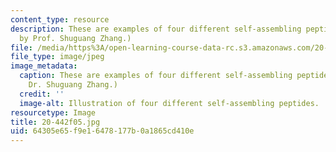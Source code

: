 ```yaml
---
content_type: resource
description: These are examples of four different self-assembling peptides. (Image
  by Prof. Shuguang Zhang.)
file: /media/https%3A/open-learning-course-data-rc.s3.amazonaws.com/20-442-molecular-structure-of-biological-materials-be-442-fall-2005/64305e65f9e16478177b0a1865cd410e_20-442f05.jpg
file_type: image/jpeg
image_metadata:
  caption: These are examples of four different self-assembling peptides. (Image by
    Dr. Shuguang Zhang.)
  credit: ''
  image-alt: Illustration of four different self-assembling peptides.
resourcetype: Image
title: 20-442f05.jpg
uid: 64305e65-f9e1-6478-177b-0a1865cd410e
---
```


